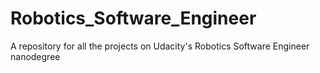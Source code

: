 # Robotics_Software_Engineer
A repository for all the projects on Udacity's Robotics Software Engineer nanodegree
